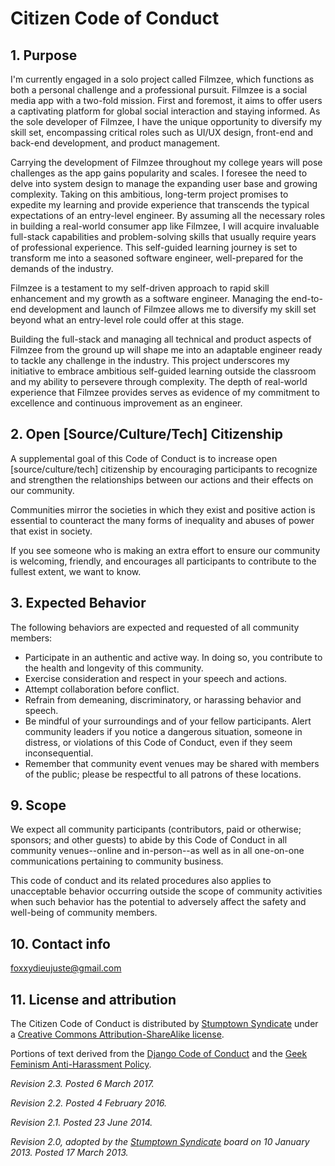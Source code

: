 # Citizen Code of Conduct

## 1. Purpose

I'm currently engaged in a solo project called Filmzee, which functions as both a personal challenge and a professional pursuit. Filmzee is a social media app with a two-fold mission. First and foremost, it aims to offer users a captivating platform for global social interaction and staying informed. As the sole developer of Filmzee, I have the unique opportunity to diversify my skill set, encompassing critical roles such as UI/UX design, front-end and back-end development, and product management.

Carrying the development of Filmzee throughout my college years will pose challenges as the app gains popularity and scales. I foresee the need to delve into system design to manage the expanding user base and growing complexity. Taking on this ambitious, long-term project promises to expedite my learning and provide experience that transcends the typical expectations of an entry-level engineer. By assuming all the necessary roles in building a real-world consumer app like Filmzee, I will acquire invaluable full-stack capabilities and problem-solving skills that usually require years of professional experience. This self-guided learning journey is set to transform me into a seasoned software engineer, well-prepared for the demands of the industry.

Filmzee is a testament to my self-driven approach to rapid skill enhancement and my growth as a software engineer. Managing the end-to-end development and launch of Filmzee allows me to diversify my skill set beyond what an entry-level role could offer at this stage.

Building the full-stack and managing all technical and product aspects of Filmzee from the ground up will shape me into an adaptable engineer ready to tackle any challenge in the industry. This project underscores my initiative to embrace ambitious self-guided learning outside the classroom and my ability to persevere through complexity. The depth of real-world experience that Filmzee provides serves as evidence of my commitment to excellence and continuous improvement as an engineer.

## 2. Open [Source/Culture/Tech] Citizenship

A supplemental goal of this Code of Conduct is to increase open [source/culture/tech] citizenship by encouraging participants to recognize and strengthen the relationships between our actions and their effects on our community.

Communities mirror the societies in which they exist and positive action is essential to counteract the many forms of inequality and abuses of power that exist in society.

If you see someone who is making an extra effort to ensure our community is welcoming, friendly, and encourages all participants to contribute to the fullest extent, we want to know.

## 3. Expected Behavior

The following behaviors are expected and requested of all community members:

 * Participate in an authentic and active way. In doing so, you contribute to the health and longevity of this community.
 * Exercise consideration and respect in your speech and actions.
 * Attempt collaboration before conflict.
 * Refrain from demeaning, discriminatory, or harassing behavior and speech.
 * Be mindful of your surroundings and of your fellow participants. Alert community leaders if you notice a dangerous situation, someone in distress, or violations of this Code of Conduct, even if they seem inconsequential.
 * Remember that community event venues may be shared with members of the public; please be respectful to all patrons of these locations.



## 9. Scope

We expect all community participants (contributors, paid or otherwise; sponsors; and other guests) to abide by this Code of Conduct in all community venues--online and in-person--as well as in all one-on-one communications pertaining to community business.

This code of conduct and its related procedures also applies to unacceptable behavior occurring outside the scope of community activities when such behavior has the potential to adversely affect the safety and well-being of community members.

## 10. Contact info

foxxydieujuste@gmail.com



## 11. License and attribution

The Citizen Code of Conduct is distributed by [Stumptown Syndicate](http://stumptownsyndicate.org) under a [Creative Commons Attribution-ShareAlike license](http://creativecommons.org/licenses/by-sa/3.0/). 

Portions of text derived from the [Django Code of Conduct](https://www.djangoproject.com/conduct/) and the [Geek Feminism Anti-Harassment Policy](http://geekfeminism.wikia.com/wiki/Conference_anti-harassment/Policy).

_Revision 2.3. Posted 6 March 2017._

_Revision 2.2. Posted 4 February 2016._

_Revision 2.1. Posted 23 June 2014._

_Revision 2.0, adopted by the [Stumptown Syndicate](http://stumptownsyndicate.org) board on 10 January 2013. Posted 17 March 2013._
